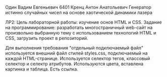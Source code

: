 Один Вадим Евгеньевич 6401 Кренц Антон Анатольевич Генератор истинно случайных чисел на основе хаотической динамики лазера

ЛР2: Цель лабораторной работы: изучение основ HTML и CSS. Задание на программирование: разработать многостраничный web-сайт на произвольно выбранную тему с использованием технологий HTML и CSS, загрузить проект в репозиторий.

Для выполнения требования "отдельный подключаемый файл" используется внешний файл стилей styles.css, подключаемый на каждой HTML-странице. Используется селектор тегов, классовый селектор и селектр атрибутов. Используются цвета, вставлена картинка и таблица. Есть ссылка.
